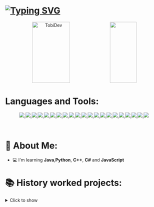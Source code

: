 # [![Typing SVG](https://readme-typing-svg.demolab.com?font=Fira+Code&pause=1000&color=2446F7&center=true&vCenter=true&width=435&lines=Hello%2C+my+name+is+TobiDev+;I%C2%B4m+16+years+old;I%C2%B4m+Web+Developer;I%C2%B4m+Minecraft+Developer;I%C2%B4m+Game+Developer;I%C2%B4m+Application+Developer)](https://git.io/typing-svg)

<div align="center">
  <img width="49%" height="195px" src="https://github-readme-stats.vercel.app/api?username=tobidev1&show_icons=true&count_private=true&hide_border=true&title_color=2446F7FF&icon_color=00bfbf&text_color=2446F7FF&bg_color=0d1117" alt="TobiDev"/>

  <img width="41%" height="195px" src="https://github-readme-stats.vercel.app/api/top-langs/?username=tobidev1&layout=compact&hide_border=true&title_color=2446F7FF&text_color=2446F7FF&bg_color=0d1117"/>
</div>

# Languages and Tools:
<p align="center">
  <a href="https://skillicons.dev">
    <img src="https://skillicons.dev/icons?i=git" />
    <img src="https://skillicons.dev/icons?i=linkedin" />
    <img src="https://skillicons.dev/icons?i=godot" />
    <img src="https://skillicons.dev/icons?i=replit"/>
    <img src="https://skillicons.dev/icons?i=idea"/>
    <img src="https://skillicons.dev/icons?i=vscode"/>
    <img src="https://skillicons.dev/icons?i=cs"/>
    <img src="https://skillicons.dev/icons?i=heroku"/>
    <img src="https://skillicons.dev/icons?i=css"/>
    <img src="https://skillicons.dev/icons?i=js"/>
    <img src="https://skillicons.dev/icons?i=html"/>
    <img src="https://skillicons.dev/icons?i=cpp"/>
    <img src="https://skillicons.dev/icons?i=java"/>
    <img src="https://skillicons.dev/icons?i=linux"/>
    <img src="https://skillicons.dev/icons?i=androidstudio"/>
    <img src="https://skillicons.dev/icons?i=py"/>
    <img src="https://skillicons.dev/icons?i=maven"/>
    <img src="https://skillicons.dev/icons?i=pug"/>
    <img src="https://skillicons.dev/icons?i=bootstrap"/>
    <img src="https://skillicons.dev/icons?i=react"/>
    <img src="https://skillicons.dev/icons?i=stackoverflow"/>
  </a>
</p>

<br />



# 🤵 About Me:

- 💻 I'm learning **Java**,**Python**, **C++**, **C#** and **JavaScript**

# 📚 History worked projects:
<details>
   <summary>Click to show</summary>

 <ul>
                <li>
                    - ⚔ Olympus Network - A Minecraft PvP Network based on HCF (Developer)
                </li>
                <br>
                <li>
                    - ⚔ DixPvP Network - A Minecraft PvP Network based on HCF (Developer)
                </li>
                <br>
                <li>
                    - ⚔ CentryHCF Network - A Minecraft PvP Network based on HCF (Developer)
                </li>
                <br>
                <li>
                    - ⚔ MininMC Network - A Minecraft PvP Network based on HCF (Developer)
                </li>
                <br>
                <li>
                    - ⚔ LivePvP Network - A Minecraft PvP Network based on HCF (Developer)
                </li>
                <br>
                <li>
                    - ⚔ ZenithMC Network - A Minecraft PvP Network based on HCF (Developer)
                </li>
                <br>
                <li>
                    - ⚔ InfernalMC Network - A Minecraft PvP Network based on HCF (Developer/Owner)
                </li>
                <br>
                <li>
                    - ⚔ SharkMC Network - A Minecraft PvP Network based on HCF & PvP Community (Developer)
                </li>
                <br>
                <li>
                    - ⚔ MoonWolf Network - A Minecraft PvP Network based on HCF (Developer)
                </li>
                <br>
                <li>
                    - ⚔ WaveHCF Network - A Minecraft PvP Network based on HCF (Developer)
                </li>
            </ul>

# 🥂 Actually Projects:
- ...?
</details>
